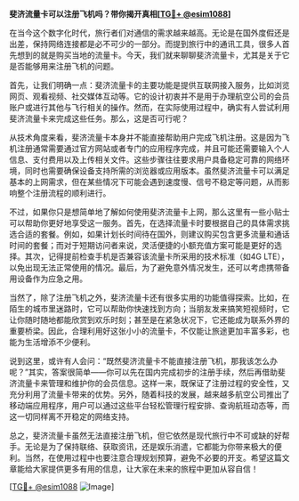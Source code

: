 **斐济流量卡可以注册飞机吗？带你揭开真相[[TG💪+ @esim1088](https://t.me/s/esim1088)]**

在当今这个数字化时代，旅行者们对通信的需求越来越高。无论是在国外度假还是出差，保持网络连接都是必不可少的一部分。而提到旅行中的通讯工具，很多人首先想到的就是购买当地的流量卡。今天，我们就来聊聊斐济流量卡，尤其是关于它是否能够用来注册飞机的问题。

首先，让我们明确一点：斐济流量卡的主要功能是提供互联网接入服务，比如浏览网页、观看视频、社交媒体互动等。它的设计初衷并不是用于办理航空公司的会员账户或进行其他与飞行相关的操作。然而，在实际使用过程中，确实有人尝试利用斐济流量卡来完成这些任务。那么，这是否可行呢？

从技术角度来看，斐济流量卡本身并不能直接帮助用户完成飞机注册。这是因为飞机注册通常需要通过官方网站或者专门的应用程序完成，并且可能还需要输入个人信息、支付费用以及上传相关文件。这些步骤往往要求用户具备稳定可靠的网络环境，同时也需要确保设备支持所需的浏览器或应用版本。虽然斐济流量卡可以满足基本的上网需求，但在某些情况下可能会遇到速度慢、信号不稳定等问题，从而影响整个注册流程的顺利进行。

不过，如果你只是想简单地了解如何使用斐济流量卡上网，那么这里有一些小贴士可以帮助你更好地享受这一服务。首先，在选择流量卡时要根据自己的具体需求挑选合适的套餐。例如，如果计划长时间待在国外，则建议购买包含更多流量和通话时间的套餐；而对于短期访问者来说，灵活便捷的小额充值方案可能是更好的选择。其次，记得提前检查手机是否兼容该流量卡所采用的技术标准（如4G LTE），以免出现无法正常使用的情况。最后，为了避免意外情况发生，还可以考虑携带备用设备作为应急之用。

当然了，除了注册飞机之外，斐济流量卡还有很多实用的功能值得探索。比如，在陌生的城市里迷路时，它可以帮助你快速找到方向；当朋友发来搞笑短视频时，它让你随时随地都能欣赏到欢乐时刻；甚至是在紧急状况下，它还能成为联系外界的重要桥梁。因此，合理利用好这张小小的流量卡，不仅能让旅途更加丰富多彩，也能为生活增添不少便利。

说到这里，或许有人会问：“既然斐济流量卡不能直接注册飞机，那我该怎么办呢？”其实，答案很简单——你可以先在国内完成初步的注册手续，然后再借助斐济流量卡来管理和维护你的会员信息。这样一来，既保证了注册过程的安全性，又充分利用了流量卡带来的优势。另外，随着科技的发展，越来越多航空公司推出了移动端应用程序，用户可以通过这些平台轻松管理行程安排、查询航班动态等，而这一切同样离不开稳定的网络支持。

总之，斐济流量卡虽然无法直接注册飞机，但它依然是现代旅行中不可或缺的好帮手。无论是为了保持联络、获取资讯，还是娱乐消遣，它都能为你带来极大的便利。当然，在使用过程中也要注意合理规划预算，避免不必要的开支。希望这篇文章能给大家提供更多有用的信息，让大家在未来的旅程中更加从容自信！

[[TG💪+ @esim1088](https://t.me/s/esim1088) ![Image](https://i.postimg.cc/4NQfJmqS/Snipaste-2025-05-13-00-14-12.png)]